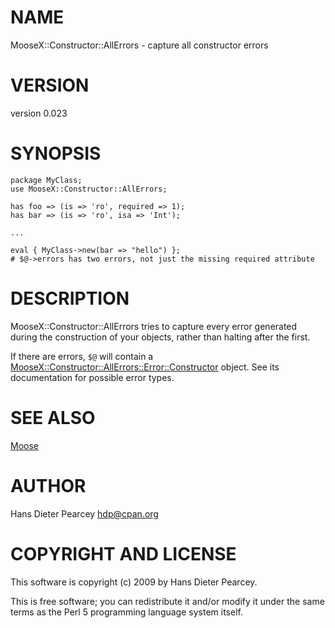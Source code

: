 # NAME

MooseX::Constructor::AllErrors - capture all constructor errors

# VERSION

version 0.023

# SYNOPSIS

    package MyClass;
    use MooseX::Constructor::AllErrors;

    has foo => (is => 'ro', required => 1);
    has bar => (is => 'ro', isa => 'Int');

    ...

    eval { MyClass->new(bar => "hello") };
    # $@->errors has two errors, not just the missing required attribute

# DESCRIPTION

MooseX::Constructor::AllErrors tries to capture every error generated during
the construction of your objects, rather than halting after the first.

If there are errors, `$@` will contain a
[MooseX::Constructor::AllErrors::Error::Constructor](https://metacpan.org/pod/MooseX::Constructor::AllErrors::Error::Constructor) object.  See its
documentation for possible error types.

# SEE ALSO

[Moose](https://metacpan.org/pod/Moose)

# AUTHOR

Hans Dieter Pearcey <hdp@cpan.org>

# COPYRIGHT AND LICENSE

This software is copyright (c) 2009 by Hans Dieter Pearcey.

This is free software; you can redistribute it and/or modify it under
the same terms as the Perl 5 programming language system itself.

